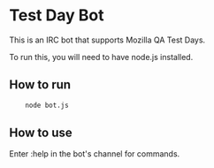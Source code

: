 # Test Day Bot

This is an IRC bot that supports Mozilla QA Test Days.

To run this, you will need to have node.js installed.

## How to run

``` bash
    node bot.js
```

## How to use

Enter :help in the bot's channel for commands.

